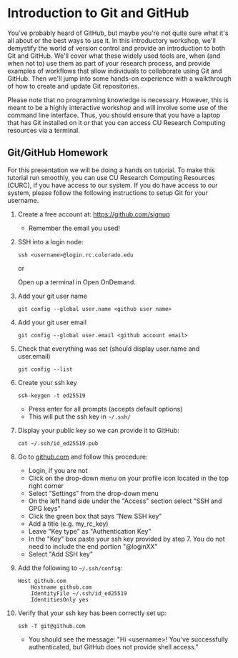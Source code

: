 # Introduction to Git and GitHub

You’ve probably heard of GitHub, but maybe you're not quite sure what it's all about or the best ways to use 
it. In this introductory workshop, we'll demystify the world of version control and provide an introduction 
to both Git and GitHub. We'll cover what these widely used tools are, when (and when not to) use them as part 
of your research process, and provide examples of workflows that allow individuals to collaborate using Git 
and GitHub. Then we'll jump into some hands-on experience with a walkthrough of how to create and update Git 
repositories.

Please note that no programming knowledge is necessary. However, this is meant to be a highly interactive 
workshop and will involve some use of the command line interface. Thus, you should ensure that you have a 
laptop that has Git installed on it or that you can access CU Research Computing resources via a terminal. 

## Git/GitHub Homework

For this presentation we will be doing a hands on tutorial. To make this tutorial run 
smoothly, you can use CU Research Computing Resources (CURC), if you have access to 
our system. If you do have access to our system, please follow the following instructions
to setup Git for your username. 

1. Create a free account at: https://github.com/signup
    - Remember the email you used!

2. SSH into a login node:
    ```
    ssh <username>@login.rc.colorado.edu
    ```

    or 

    Open up a terminal in Open OnDemand.

3. Add your git user name
    ```
    git config --global user.name <github user name>
    ```

4. Add your git user email
    ```
    git config --global user.email <github account email>
    ```

5. Check that everything was set (should display user.name and user.email)
    ```
    git config --list
    ```

6. Create your ssh key
    ```
    ssh-keygen -t ed25519 
    ```
    - Press enter for all prompts (accepts default options)
    - This will put the ssh key in `~/.ssh/`

7. Display your public key so we can provide it to GitHub:
    ```
    cat ~/.ssh/id_ed25519.pub
    ```

8. Go to [github.com](https://github.com/) and follow this procedure:
    - Login, if you are not
    - Click on the drop-down menu on your profile icon located in the top right corner
    - Select "Settings" from the drop-down menu
    - On the left hand side under the "Access" section select "SSH and GPG keys"
    - Click the green box that says "New SSH key"
    - Add a title (e.g. my_rc_key)
    - Leave "Key type" as "Authentication Key"
    - In the "Key" box paste your ssh key provided by step 7. You do not need to include 
the end portion "<username>@loginXX"
    - Select "Add SSH key"
   
9.  Add the following to `~/.ssh/config`:
    ```
    Host github.com
        Hostname github.com
        IdentityFile ~/.ssh/id_ed25519
        IdentitiesOnly yes
    ```

10. Verify that your ssh key has been correctly set up:
    ```
    ssh -T git@github.com
    ```

    - You should see the message: "Hi \<username\>! You've successfully authenticated, but GitHub does not 
provide shell access."


